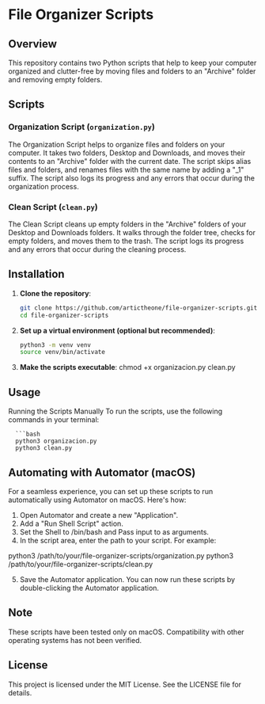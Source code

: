 # File Organizer Scripts

## Overview

This repository contains two Python scripts that help to keep your computer organized and clutter-free by moving files and folders to an "Archive" folder and removing empty folders.

## Scripts

### Organization Script (`organization.py`)

The Organization Script helps to organize files and folders on your computer. It takes two folders, Desktop and Downloads, and moves their contents to an "Archive" folder with the current date. The script skips alias files and folders, and renames files with the same name by adding a "_1" suffix. The script also logs its progress and any errors that occur during the organization process.

### Clean Script (`clean.py`)

The Clean Script cleans up empty folders in the "Archive" folders of your Desktop and Downloads folders. It walks through the folder tree, checks for empty folders, and moves them to the trash. The script logs its progress and any errors that occur during the cleaning process.

## Installation

1. **Clone the repository**:
   ```bash
   git clone https://github.com/artictheone/file-organizer-scripts.git
   cd file-organizer-scripts

2. **Set up a virtual environment (optional but recommended)**:
    ```bash
    python3 -m venv venv
    source venv/bin/activate

3. **Make the scripts executable**:
    chmod +x organizacion.py clean.py

## Usage
Running the Scripts Manually
To run the scripts, use the following commands in your terminal:

      ```bash
      python3 organizacion.py
      python3 clean.py

## Automating with Automator (macOS)
For a seamless experience, you can set up these scripts to run automatically using Automator on macOS. Here's how:

1. Open Automator and create a new "Application".
2. Add a "Run Shell Script" action.
3. Set the Shell to /bin/bash and Pass input to as arguments.
4. In the script area, enter the path to your script. For example:

python3 /path/to/your/file-organizer-scripts/organization.py
python3 /path/to/your/file-organizer-scripts/clean.py

5. Save the Automator application.
You can now run these scripts by double-clicking the Automator application.

## Note
These scripts have been tested only on macOS. Compatibility with other operating systems has not been verified.

## License
This project is licensed under the MIT License. See the LICENSE file for details.

